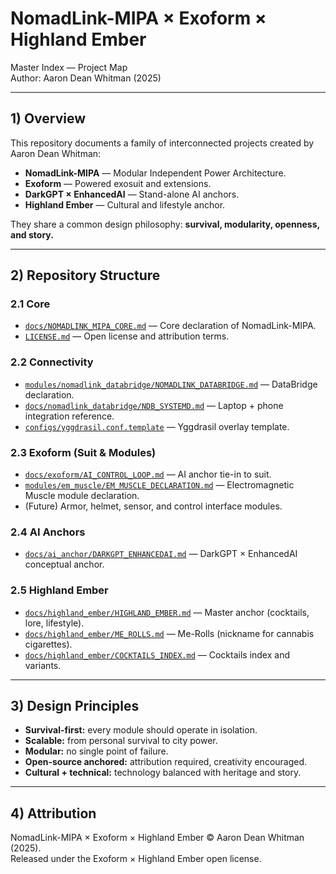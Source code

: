 # NomadLink-MIPA × Exoform × Highland Ember  
Master Index — Project Map  
Author: Aaron Dean Whitman (2025)

---

## 1) Overview
This repository documents a family of interconnected projects created by Aaron Dean Whitman:  
- **NomadLink-MIPA** — Modular Independent Power Architecture.  
- **Exoform** — Powered exosuit and extensions.  
- **DarkGPT × EnhancedAI** — Stand-alone AI anchors.  
- **Highland Ember** — Cultural and lifestyle anchor.  

They share a common design philosophy: **survival, modularity, openness, and story.**

---

## 2) Repository Structure

### 2.1 Core
- [`docs/NOMADLINK_MIPA_CORE.md`](docs/NOMADLINK_MIPA_CORE.md) — Core declaration of NomadLink-MIPA.  
- [`LICENSE.md`](LICENSE.md) — Open license and attribution terms.  

### 2.2 Connectivity
- [`modules/nomadlink_databridge/NOMADLINK_DATABRIDGE.md`](modules/nomadlink_databridge/NOMADLINK_DATABRIDGE.md) — DataBridge declaration.  
- [`docs/nomadlink_databridge/NDB_SYSTEMD.md`](docs/nomadlink_databridge/NDB_SYSTEMD.md) — Laptop + phone integration reference.  
- [`configs/yggdrasil.conf.template`](configs/yggdrasil.conf.template) — Yggdrasil overlay template.  

### 2.3 Exoform (Suit & Modules)
- [`docs/exoform/AI_CONTROL_LOOP.md`](docs/exoform/AI_CONTROL_LOOP.md) — AI anchor tie-in to suit.  
- [`modules/em_muscle/EM_MUSCLE_DECLARATION.md`](modules/em_muscle/EM_MUSCLE_DECLARATION.md) — Electromagnetic Muscle module declaration.  
- (Future) Armor, helmet, sensor, and control interface modules.  

### 2.4 AI Anchors
- [`docs/ai_anchor/DARKGPT_ENHANCEDAI.md`](docs/ai_anchor/DARKGPT_ENHANCEDAI.md) — DarkGPT × EnhancedAI conceptual anchor.  

### 2.5 Highland Ember
- [`docs/highland_ember/HIGHLAND_EMBER.md`](docs/highland_ember/HIGHLAND_EMBER.md) — Master anchor (cocktails, lore, lifestyle).  
- [`docs/highland_ember/ME_ROLLS.md`](docs/highland_ember/ME_ROLLS.md) — Me-Rolls (nickname for cannabis cigarettes).  
- [`docs/highland_ember/COCKTAILS_INDEX.md`](docs/highland_ember/COCKTAILS_INDEX.md) — Cocktails index and variants.  

---

## 3) Design Principles
- **Survival-first:** every module should operate in isolation.  
- **Scalable:** from personal survival to city power.  
- **Modular:** no single point of failure.  
- **Open-source anchored:** attribution required, creativity encouraged.  
- **Cultural + technical:** technology balanced with heritage and story.  

---

## 4) Attribution
NomadLink-MIPA × Exoform × Highland Ember © Aaron Dean Whitman (2025).  
Released under the Exoform × Highland Ember open license.
